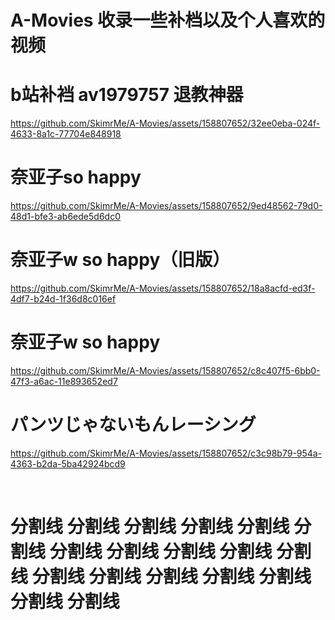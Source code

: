 # A-Movies  收录一些补档以及个人喜欢的视频
<h1>b站补裆 av1979757 退教神器</h1>



https://github.com/SkimrMe/A-Movies/assets/158807652/32ee0eba-024f-4633-8a1c-77704e848918


<h1>奈亚子so happy</h1>



https://github.com/SkimrMe/A-Movies/assets/158807652/9ed48562-79d0-48d1-bfe3-ab6ede5d6dc0


<h1>奈亚子w so happy（旧版）</h1>


https://github.com/SkimrMe/A-Movies/assets/158807652/18a8acfd-ed3f-4df7-b24d-1f36d8c016ef



<h1>奈亚子w so happy</h1>




https://github.com/SkimrMe/A-Movies/assets/158807652/c8c407f5-6bb0-47f3-a6ac-11e893652ed7



<h1>パンツじゃないもんレーシング</h1>


https://github.com/SkimrMe/A-Movies/assets/158807652/c3c98b79-954a-4363-b2da-5ba42924bcd9

<br>
<h1>分割线 分割线 分割线 分割线 分割线 分割线 分割线 分割线 分割线 分割线 分割线 分割线 分割线 分割线 分割线 分割线 分割线 分割线 </h1>





